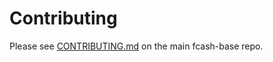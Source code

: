 # Contributing

Please see [CONTRIBUTING.md](https://github.com/fcash-js/fcash-base/blob/master/CONTRIBUTING.md) on the main fcash-base repo.
